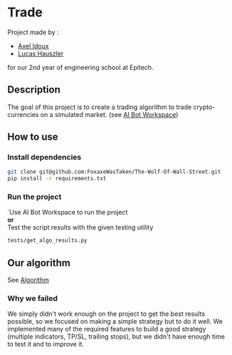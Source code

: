 # Trade

Project made by :

- [Axel Idoux](https://github.com/FoxaxeWasTaken)
- [Lucas Hauszler](https://github.com/ripel2)

for our 2nd year of engineering school at Epitech.

## Description

The goal of this project is to create a trading algorithm to trade crypto-currencies on a simulated market. (see [AI Bot Workspace](https://github.com/jmerle/ai-bot-workspace))

## How to use

### Install dependencies

```bash
git clone git@github.com:FoxaxeWasTaken/The-Wolf-Of-Wall-Street.git
pip install -r requirements.txt
```

### Run the project

`Use AI Bot Workspace to run the project
<br>
**or**
<br>
Test the script results with the given testing utility
```bash
tests/get_algo_results.py
```

## Our algorithm

See [Algorithm](/algorithm.md)

### Why we failed

We simply didn't work enough on the project to get the best results possible, so we focused on making a simple strategy but to do it well.
We implemented many of the required features to build a good strategy (multiple indicators, TP/SL, trailing stops), but we didn't have enough time to
test it and to improve it.